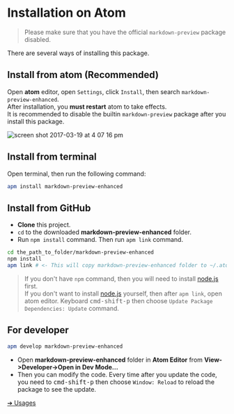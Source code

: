 # Installation on Atom
> Please make sure that you have the official `markdown-preview` package disabled.  

There are several ways of installing this package.  

## Install from atom (Recommended)
Open **atom** editor, open `Settings`, click `Install`, then search `markdown-preview-enhanced`.  
After installation, you **must restart** atom to take effects.   
It is recommended to disable the builtin `markdown-preview` package after you install this package.      

![screen shot 2017-03-19 at 4 07 16 pm](https://cloud.githubusercontent.com/assets/1908863/24084798/260a9fee-0cbf-11e7-83e6-bf17fa9aca77.png)

## Install from terminal
Open terminal, then run the following command:   
```bash
apm install markdown-preview-enhanced
```

## Install from GitHub  
* **Clone** this project.
* `cd` to the downloaded **markdown-preview-enhanced** folder.
* Run `npm install` command. Then run `apm link` command.  

```bash  
cd the_path_to_folder/markdown-preview-enhanced
npm install
apm link # <- This will copy markdown-preview-enhanced folder to ~/.atom/packages
```

> If you don't have `npm` command, then you will need to install [node.js](https://nodejs.org/en/) first.  
> If you don't want to install [node.js](https://nodejs.org/en/) yourself, then after `apm link`, open atom editor. Keyboard <kbd>cmd-shift-p</kbd> then choose `Update Package Dependencies: Update` command.  

## For developer  
```bash
apm develop markdown-preview-enhanced
```    
* Open **markdown-preview-enhanced** folder in **Atom Editor** from **View->Developer->Open in Dev Mode...**
* Then you can modify the code.
Every time after you update the code, you need to <kbd>cmd-shift-p</kbd> then choose `Window: Reload` to reload the package to see the update.

[➔ Usages](usages.md)